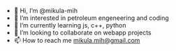 - 👋 Hi, I’m @mikula-mih
- 👀 I’m interested in petroleum engeneering and coding
- 🌱 I’m currently learning js, c++, python
- 💞️ I’m looking to collaborate on webapp projects
- 📫 How to reach me mikula.mih@gmail.com

<!---
mikula-mih/mikula-mih is a ✨ special ✨ repository because its `README.md` (this file) appears on your GitHub profile.
You can click the Preview link to take a look at your changes.
--->
